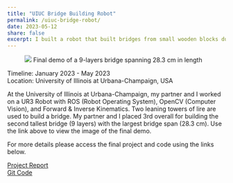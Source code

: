 ```yaml
---
title: "UIUC Bridge Building Robot"
permalink: /uiuc-bridge-robot/
date: 2023-05-12
share: false
excerpt: I built a robot that built bridges from small wooden blocks during my time at UIUC!
---
```


<figure>
<img src= "/assets/images/bridge-robot-final-demo.heif">
<figure-caption>Final demo of a 9-layers bridge spanning 28.3 cm in length</figure-caption>
</figure>

Timeline: January 2023 - May 2023<br>
Location: University of Illinois at Urbana-Champaign, USA

At the University of Illinois at Urbana-Champaign, my partner and I worked on a UR3 Robot with ROS (Robot Operating System), OpenCV (Computer Vision), and Forward & Inverse Kinematics. Two leaning towers of lire are used to build a bridge. My partner and I placed 3rd overall for building the second tallest bridge (9 layers) with the largest bridge span (28.3 cm). Use the link above to view the image of the final demo.

For more details please access the final project and code using the links below.

[Project Report](https://drive.google.com/file/d/1k0yKHwTPWuxY5g6oSlha2fvscagXPQv2/view?usp=sharing)<br>
[Git Code](https://github.com/robosangli/LeaningBridgeOfLire)